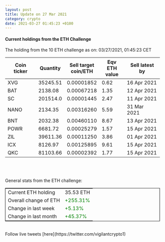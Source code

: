```yaml
---
layout: post
title: Update on 27 Mar 2021
category: crypto
date: 2021-03-27 01:45:23 +0100
---
```

<!-- Global site tag (gtag.js) - Google Analytics -->
<script async src="https://www.googletagmanager.com/gtag/js?id=UA-103831149-5"></script>
<script>
  window.dataLayer = window.dataLayer || [];
  function gtag(){dataLayer.push(arguments);}
  gtag('js', new Date());

  gtag('config', 'UA-103831149-5');
</script>


#### Current holdings from the ETH Challenge

The holding from the 10 ETH challenge as on: 03/27/2021, 01:45:23 CET

|Coin ticker|Quantity|Sell target<br>coin/ETH|Eqv ETH<br>value|Sell latest by|
|-----------|--------|-----------|-----------|--------------|
XVG|35245.51|  0.00001852|0.62|16 Apr 2021|
BAT|2138.08|  0.00067218|1.35|12 Apr 2021|
SC|201514.0|  0.00001445|2.47|11 Apr 2021|
NANO|2134.35|  0.00316260|5.59|31 Mar 2021|
BNT|2032.38|  0.00460110|8.67|13 Apr 2021|
POWR|6681.72|  0.00025279|1.57|15 Apr 2021|
ZIL|39611.36|  0.00011250|3.86|01 Apr 2021|
ICX|8126.97|  0.00125895|9.61|15 Apr 2021|
QKC|81103.66|  0.00002392|1.77|15 Apr 2021|

<br>
<br>
<br>
General stats from the ETH challenge:

<table style="border:1px solid black;margin-left:auto;margin-right:auto;">
	<tbody>
	<tr>
		<td>Current ETH holding</td>
		<td>     35.53 ETH</td>
	</tr>
	<tr>
		<td>Overall change of ETH</td>
		<td><font color="green">+255.31%</font></td>
	</tr>
	<tr>
		<td>Change in last week</td>
		<td><font color="green">+5.13%</font></td>
	</tr>
	<tr>
		<td>Change in last month</td>
		<td><font color="green">+45.37%</font></td>
	</tr>
	</tbody>
</table>

<br>
Follow live tweets [here](https://twitter.com/vigilantcrypto1)
<br>
<br>